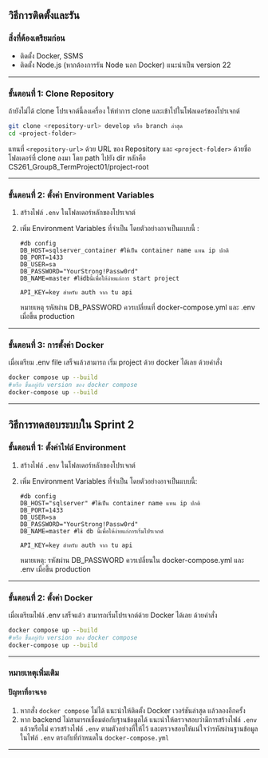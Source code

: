 ## วิธีการติดตั้งและรัน

### สิ่งที่ต้องเตรียมก่อน

- ติดตั้ง Docker, SSMS
- ติดตั้ง Node.js (หากต้องการรัน Node นอก Docker) แนะนำเป็น version 22

---

### ขั้นตอนที่ 1: Clone Repository

ถ้ายังไม่ได้ clone โปรเจกต์นี้ลงเครื่อง ให้ทำการ clone และเข้าไปในโฟลเดอร์ของโปรเจกต์

```bash
git clone <repository-url> develop หรือ branch ล่าสุด
cd <project-folder>
```

แทนที่ `<repository-url>` ด้วย URL ของ Repository และ `<project-folder>` ด้วยชื่อโฟลเดอร์ที่ clone ลงมา
โดย path ไปยัง dir หลักคือ CS261_Group8_TermProject01/project-root

---

### ขั้นตอนที่ 2: ตั้งค่า Environment Variables

1. สร้างไฟล์ `.env` ในโฟลเดอร์หลักของโปรเจกต์
2. เพิ่ม Environment Variables ที่จำเป็น โดยตัวอย่างอาจเป็นแบบนี้ :

   ```plaintext
   #db config
   DB_HOST=sqlserver_container #ใช้เป็น container name แทน ip ปกติ
   DB_PORT=1433
   DB_USER=sa
   DB_PASSWORD="YourStrong!Passw0rd"
   DB_NAME=master #ใช้dbนี้เพื่อให้ง่ายแก่การ start project

   API_KEY=key สำหรับ auth จาก tu api
   ```

   หมายเหตุ รหัสผ่าน DB_PASSWORD ควรเปลี่ยนที่ docker-compose.yml และ .env เมื่อขึ้น production

---

### ขั้นตอนที่ 3: การตั้งค่า Docker

เมื่อเตรียม .env file เสร็จแล้วสามารถ เริ่ม project ด้วย docker ได้เลย ด้วยคำสั่ง

```bash
docker compose up --build
#หรือ ขึ้นอยู่กับ version ของ docker compose
docker-compose up --build
```

---

## วิธีการทดสอบระบบใน Sprint 2

### ขั้นตอนที่ 1: ตั้งค่าไฟล์ Environment

1. สร้างไฟล์ `.env` ในโฟลเดอร์หลักของโปรเจกต์
2. เพิ่ม Environment Variables ที่จำเป็น โดยตัวอย่างอาจเป็นแบบนี้:

   ```plaintext
   #db config
   DB_HOST="sqlserver" #ใช้เป็น container name แทน ip ปกติ
   DB_PORT=1433
   DB_USER=sa
   DB_PASSWORD="YourStrong!Passw0rd"
   DB_NAME=master #ใช้ db นี้เพื่อให้ง่ายแก่การเริ่มโปรเจกต์

   API_KEY=key สำหรับ auth จาก tu api
   ```

   หมายเหตุ: รหัสผ่าน DB_PASSWORD ควรเปลี่ยนใน docker-compose.yml และ .env เมื่อขึ้น production

---

### ขั้นตอนที่ 2: ตั้งค่า Docker

เมื่อเตรียมไฟล์ .env เสร็จแล้ว สามารถเริ่มโปรเจกต์ด้วย Docker ได้เลย ด้วยคำสั่ง

```bash
docker compose up --build
#หรือ ขึ้นอยู่กับ version ของ docker compose
docker-compose up --build
```

---

### หมายเหตุเพิ่มเติม

#### ปัญหาที่อาจเจอ

1. หากสั่ง `docker compose` ไม่ได้ แนะนำให้ติดตั้ง Docker เวอร์ชันล่าสุด แล้วลองอีกครั้ง
2. หาก backend ไม่สามารถเชื่อมต่อกับฐานข้อมูลได้ แนะนำให้ตรวจสอบว่ามีการสร้างไฟล์ `.env` แล้วหรือไม่ ควรสร้างไฟล์ `.env` ตามตัวอย่างที่ให้ไว้ และตรวจสอบให้แน่ใจว่ารหัสผ่านฐานข้อมูลในไฟล์ `.env` ตรงกับที่กำหนดใน `docker-compose.yml`

---
